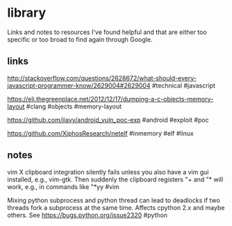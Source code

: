 # library
Links and notes to resources I've found helpful and that are either too specific or too broad to find again through Google.

## links
http://stackoverflow.com/questions/2628672/what-should-every-javascript-programmer-know/2629004#2629004 #technical #javascript

https://eli.thegreenplace.net/2012/12/17/dumping-a-c-objects-memory-layout #clang #objects #memory-layout

https://github.com/jiayy/android_vuln_poc-exp #android #exploit #poc

https://github.com/XiphosResearch/netelf #inmemory #elf #linux

## notes
vim X clipboard integration silently fails unless you also have a vim gui installed, e.g., vim-gtk. Then suddenly the clipboard registers "+ and "*  will work, e.g., in commands like "*yy #vim

Mixing python subprocess and python thread can lead to deadlocks if two threads fork a subprocess at the same time. Affects cpython 2.x and maybe others. See https://bugs.python.org/issue2320  #python

